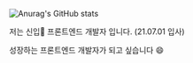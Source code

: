 ![Anurag's GitHub stats](https://github-readme-stats.vercel.app/api?username=hansolbangul&show_icons=true&theme=swift)

저는 신입🌱  프론트엔드 개발자 입니다. (21.07.01 입사)

<!-- [PORTFOILO](https://www.hansolbangul.com "포트폴리오 링크")  -> 포트폴리오 전면 삭제 :D (추후에 다시 만들겠습니다) -->

성장하는 프론트엔드 개발자가 되고 싶습니다 😄

<!--
**hansolbangul/hansolbangul** is a ✨ _special_ ✨ repository because its `README.md` (this file) appears on your GitHub profile.

Here are some ideas to get you started:

- 🔭 I’m currently working on ...
- 🌱 I’m currently learning ...
- 👯 I’m looking to collaborate on ...
- 🤔 I’m looking for help with ...
- 💬 Ask me about ...
- 📫 How to reach me: ...
- 😄 Pronouns: ...
- ⚡ Fun fact: ...
👋
-->
